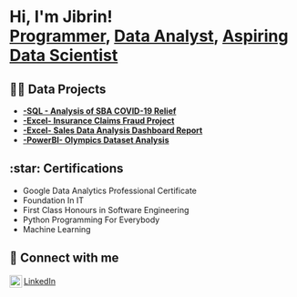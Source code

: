<h1>Hi, I'm Jibrin! <br/><a href="https://github.com/joshmadakor1">Programmer</a>, <a href="https://www.linkedin.com/in/joshmadakor/">Data Analyst</a>, <a href="https://www.youtube.com/c/joshmadakor">Aspiring Data Scientist</a></h1>

<h2>👨‍💻 Data Projects</h2>

- <b>[-SQL - Analysis of SBA COVID-19 Relief](https://github.com/Adnanisme/SQL-Analysis-Trends-and-Impacts-of-SBA-s-PPP-Loans/blob/main/README.md)</b>
- <b>[-Excel- Insurance Claims Fraud Project](https://github.com/Adnanisme/Insurance-Claims-Fraud-Project)</b>
- <b>[-Excel- Sales Data Analysis Dashboard Report](https://github.com/Adnanisme/Kinetix-Ventures-Sales-Data-Analysis-Dashboard-Report/blob/main/README.md)</b>
- <b>[-PowerBI- Olympics Dataset Analysis](https://github.com/Adnanisme/Olympics-PowerBI-Report/blob/main/README.md)</b>
<h2>:star: Certifications </h2>

- Google Data Analytics Professional Certificate
- Foundation In IT
- First Class Honours in Software Engineering
- Python Programming For Everybody
- Machine Learning
<h2> 🤳 Connect with me</h2>

<a href="https://www.linkedin.com/in/jibrin-tijjani-388b07250/" style="display: inline-flex; align-items: center;">
    <img align="left" alt="LinkedIn" width="22px" src="https://cdn.jsdelivr.net/npm/simple-icons@v3/icons/linkedin.svg" />
    LinkedIn
</a>


